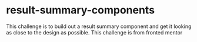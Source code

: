 # result-summary-components
This challenge is to build out a result summary component and get it looking as close to the design as possible. This challenge is from  fronted mentor
